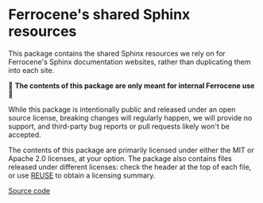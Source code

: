<!-- SPDX-License-Identifier: MIT OR Apache-2.0 -->
<!-- SPDX-FileCopyrightText: The Ferrocene Developers -->

# Ferrocene's shared Sphinx resources

This package contains the shared Sphinx resources we rely on for Ferrocene's Sphinx documentation
websites, rather than duplicating them into each site.

🚨 **The contents of this package are only meant for internal Ferrocene use** 🚨

While this package is intentionally public and released under an open source license, breaking
changes will regularly happen, we will provide no support, and third-party bug reports or pull
requests likely won't be accepted.

The contents of this package are primarily licensed under either the MIT or Apache 2.0 licenses, at
your option. The package also contains files released under different licenses: check the header at
the top of each file, or use [REUSE](https://reuse.software/) to obtain a licensing summary.

[Source code](https://github.com/ferrocene/ferrocene/tree/main/ferrocene/doc/sphinx-shared-resources)
